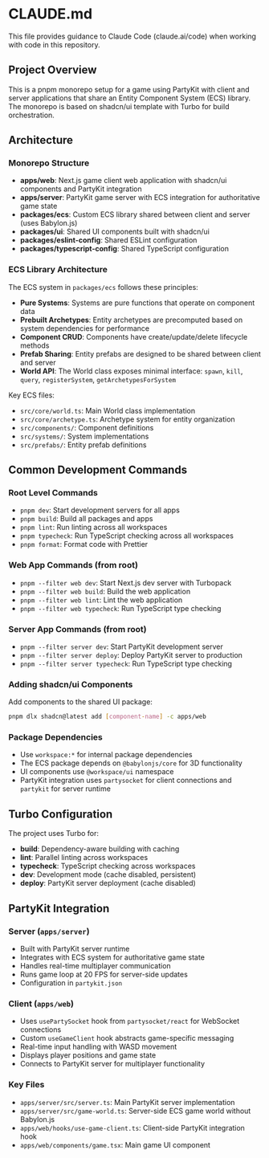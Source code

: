 # CLAUDE.md

This file provides guidance to Claude Code (claude.ai/code) when working with code in this repository.

## Project Overview

This is a pnpm monorepo setup for a game using PartyKit with client and server applications that share an Entity Component System (ECS) library. The monorepo is based on shadcn/ui template with Turbo for build orchestration.

## Architecture

### Monorepo Structure
- **apps/web**: Next.js game client web application with shadcn/ui components and PartyKit integration
- **apps/server**: PartyKit game server with ECS integration for authoritative game state
- **packages/ecs**: Custom ECS library shared between client and server (uses Babylon.js)
- **packages/ui**: Shared UI components built with shadcn/ui
- **packages/eslint-config**: Shared ESLint configuration
- **packages/typescript-config**: Shared TypeScript configuration

### ECS Library Architecture
The ECS system in `packages/ecs` follows these principles:
- **Pure Systems**: Systems are pure functions that operate on component data
- **Prebuilt Archetypes**: Entity archetypes are precomputed based on system dependencies for performance
- **Component CRUD**: Components have create/update/delete lifecycle methods
- **Prefab Sharing**: Entity prefabs are designed to be shared between client and server
- **World API**: The World class exposes minimal interface: `spawn`, `kill`, `query`, `registerSystem`, `getArchetypesForSystem`

Key ECS files:
- `src/core/world.ts`: Main World class implementation
- `src/core/archetype.ts`: Archetype system for entity organization
- `src/components/`: Component definitions
- `src/systems/`: System implementations
- `src/prefabs/`: Entity prefab definitions

## Common Development Commands

### Root Level Commands
- `pnpm dev`: Start development servers for all apps
- `pnpm build`: Build all packages and apps
- `pnpm lint`: Run linting across all workspaces
- `pnpm typecheck`: Run TypeScript checking across all workspaces
- `pnpm format`: Format code with Prettier

### Web App Commands (from root)
- `pnpm --filter web dev`: Start Next.js dev server with Turbopack
- `pnpm --filter web build`: Build the web application
- `pnpm --filter web lint`: Lint the web application
- `pnpm --filter web typecheck`: Run TypeScript type checking

### Server App Commands (from root)
- `pnpm --filter server dev`: Start PartyKit development server
- `pnpm --filter server deploy`: Deploy PartyKit server to production
- `pnpm --filter server typecheck`: Run TypeScript type checking

### Adding shadcn/ui Components
Add components to the shared UI package:
```bash
pnpm dlx shadcn@latest add [component-name] -c apps/web
```

### Package Dependencies
- Use `workspace:*` for internal package dependencies
- The ECS package depends on `@babylonjs/core` for 3D functionality
- UI components use `@workspace/ui` namespace
- PartyKit integration uses `partysocket` for client connections and `partykit` for server runtime

## Turbo Configuration
The project uses Turbo for:
- **build**: Dependency-aware building with caching
- **lint**: Parallel linting across workspaces  
- **typecheck**: TypeScript checking across workspaces
- **dev**: Development mode (cache disabled, persistent)
- **deploy**: PartyKit server deployment (cache disabled)

## PartyKit Integration

### Server (`apps/server`)
- Built with PartyKit server runtime
- Integrates with ECS system for authoritative game state
- Handles real-time multiplayer communication
- Runs game loop at 20 FPS for server-side updates
- Configuration in `partykit.json`

### Client (`apps/web`) 
- Uses `usePartySocket` hook from `partysocket/react` for WebSocket connections
- Custom `useGameClient` hook abstracts game-specific messaging
- Real-time input handling with WASD movement
- Displays player positions and game state
- Connects to PartyKit server for multiplayer functionality

### Key Files
- `apps/server/src/server.ts`: Main PartyKit server implementation
- `apps/server/src/game-world.ts`: Server-side ECS game world without Babylon.js
- `apps/web/hooks/use-game-client.ts`: Client-side PartyKit integration hook
- `apps/web/components/game.tsx`: Main game UI component